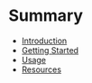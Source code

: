 # Summary

- [Introduction](./introduction.md)
- [Getting Started](./getting_started.md)
- [Usage](./usage.md)
- [Resources](./resources.md)
